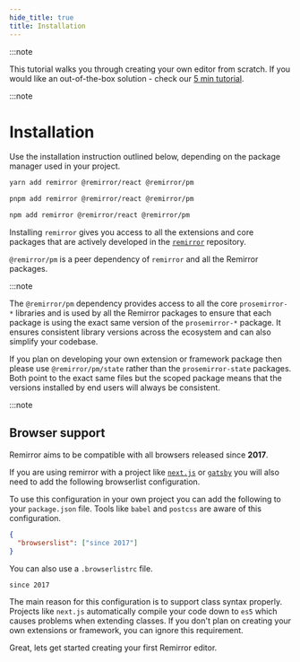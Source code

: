 ```yaml
---
hide_title: true
title: Installation
---
```


:::note

This tutorial walks you through creating your own editor from scratch. If you would like an out-of-the-box solution - check our [5 min tutorial](/docs/5-min-tutorial).

:::note

# Installation

Use the installation instruction outlined below, depending on the package manager used in your project.

```bash type=installation
yarn add remirror @remirror/react @remirror/pm
```

```bash
pnpm add remirror @remirror/react @remirror/pm
```

```bash
npm add remirror @remirror/react @remirror/pm
```

Installing `remirror` gives you access to all the extensions and core packages that are actively developed in the [`remirror`](https://github.com/remirror/remirror) repository.

`@remirror/pm` is a peer dependency of `remirror` and all the Remirror packages.

:::note

The `@remirror/pm` dependency provides access to all the core `prosemirror-*` libraries and is used by all the Remirror packages to ensure that each package is using the exact same version of the `prosemirror-*` package. It ensures consistent library versions across the ecosystem and can also simplify your codebase.

If you plan on developing your own extension or framework package then please use `@remirror/pm/state` rather than the `prosemirror-state` packages. Both point to the exact same files but the scoped package means that the versions installed by end users will always be consistent.

:::note

## Browser support

Remirror aims to be compatible with all browsers released since **2017**.

If you are using remirror with a project like [`next.js`](https://nextjs.org/) or [`gatsby`](https://www.gatsbyjs.org/) you will also need to add the following browserlist configuration.

To use this configuration in your own project you can add the following to your `package.json` file. Tools like `babel` and `postcss` are aware of this configuration.

```json
{
  "browserslist": ["since 2017"]
}
```

You can also use a `.browserlistrc` file.

```markup
since 2017
```

The main reason for this configuration is to support class syntax properly. Projects like `next.js` automatically compile your code down to `es5` which causes problems when extending classes. If you don't plan on creating your own extensions or framework, you can ignore this requirement.

Great, lets get started creating your first Remirror editor.

